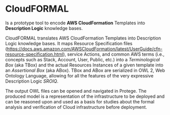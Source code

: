 # CloudFORMAL
Is a prototype tool to encode **AWS CloudFormation** Templates into **Description Logic** knowledge bases. 

CloudFORMAL translates AWS CloudFormation Templates into Description Logic knowledge bases. It maps 
Resource Specification files (https://docs.aws.amazon.com/AWSCloudFormation/latest/UserGuide/cfn-resource-specification.html), service Actions, and common AWS terms (i.e., concepts such as Stack, Account, User, Public, etc.) into a _Terminological Box_ (aka TBox) and the actual 
Resources Instances of a given template into an _Assertional Box_ (aka ABox). TBox and ABox are serialized in OWL 2, Web 
Ontology Language, allowing for all the features of the very expressive Description Logic _SROIQ_. 

The output OWL files can be opened and navigated in Protege. The produced model is a representation of the infrastructure to be deployed and can be reasoned upon and used as a basis for studies about the formal analysis and verification of Cloud infrastructure before deployment.
